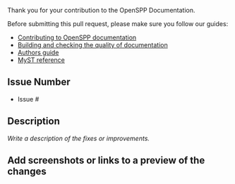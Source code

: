 Thank you for your contribution to the OpenSPP Documentation.

Before submitting this pull request, please make sure you follow our guides:

-   [Contributing to OpenSPP documentation](https://docs.openspp.org/contributing/index.html)
-   [Building and checking the quality of documentation](https://docs.openspp.org/contributing/setup-build.html)
-   [Authors guide](https://docs.openspp.org/contributing/authors.html)
-   [MyST reference](https://docs.openspp.org/contributing/myst-reference.html)

## Issue Number

- Issue #

## Description

_Write a description of the fixes or improvements._

## Add screenshots or links to a preview of the changes

